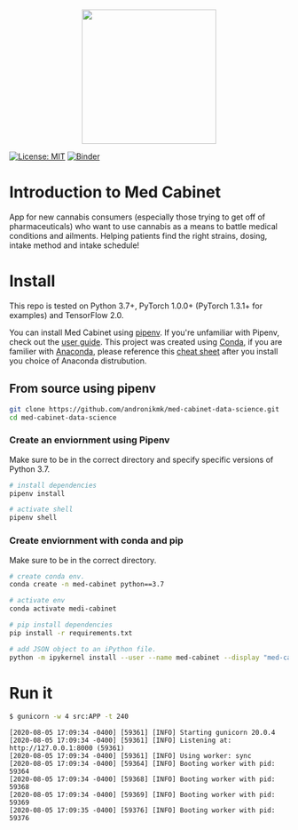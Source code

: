 <p align="center">
    <br>
    <img src="https://raw.githubusercontent.com/andronikmk/med-cabinet-data-science/master/references/logo.png" width="242"/>
    <br>
<p>

[![License: MIT](https://img.shields.io/badge/License-MIT-yellow.svg)](https://opensource.org/licenses/MIT) [![Binder](https://mybinder.org/badge_logo.svg)](https://mybinder.org/v2/gh/andronikmk/med-cabinet-data-science/master)

# Introduction to Med Cabinet
App for new cannabis consumers (especially those trying to get off of pharmaceuticals) who want to use cannabis as a means to battle medical conditions and ailments. Helping patients find the right strains, dosing, intake method and intake schedule!

# Install
This repo is tested on Python 3.7+, PyTorch 1.0.0+ (PyTorch 1.3.1+ for examples) and TensorFlow 2.0.

You can install Med Cabinet using [pipenv](https://pipenv-fork.readthedocs.io/en/latest/). If you're unfamiliar with Pipenv, check out the [user guide](https://pipenv-fork.readthedocs.io/en/latest/install.html#installing-pipenv).
This project was created using [Conda](https://docs.conda.io/projects/conda/en/latest/user-guide/tasks/manage-environments.html), if you are familier with [Anaconda](https://www.anaconda.com/), please reference this [cheat sheet](https://docs.conda.io/projects/conda/en/4.6.0/_downloads/52a95608c49671267e40c689e0bc00ca/conda-cheatsheet.pdf) after you install you choice of Anaconda distrubution.

## From source using pipenv
```bash
git clone https://github.com/andronikmk/med-cabinet-data-science.git
cd med-cabinet-data-science
```
### Create an enviornment using Pipenv
Make sure to be in the correct directory and specify specific versions of Python 3.7.
```bash
# install dependencies
pipenv install

# activate shell
pipenv shell
```

### Create enviornment with conda and pip
Make sure to be in the correct directory.
```bash
# create conda env.
conda create -n med-cabinet python==3.7

# activate env
conda activate medi-cabinet

# pip install dependencies
pip install -r requirements.txt

# add JSON object to an iPython file.
python -m ipykernel install --user --name med-cabinet --display "med-cabinet (Python3)"
```

# Run it
```bash
$ gunicorn -w 4 src:APP -t 240
```
```console
[2020-08-05 17:09:34 -0400] [59361] [INFO] Starting gunicorn 20.0.4
[2020-08-05 17:09:34 -0400] [59361] [INFO] Listening at: http://127.0.0.1:8000 (59361)
[2020-08-05 17:09:34 -0400] [59361] [INFO] Using worker: sync
[2020-08-05 17:09:34 -0400] [59364] [INFO] Booting worker with pid: 59364
[2020-08-05 17:09:34 -0400] [59368] [INFO] Booting worker with pid: 59368
[2020-08-05 17:09:34 -0400] [59369] [INFO] Booting worker with pid: 59369
[2020-08-05 17:09:35 -0400] [59376] [INFO] Booting worker with pid: 59376
```